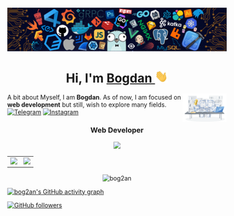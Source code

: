 ![](https://raw.githubusercontent.com/bog2an/bog2an/main/header.png)

<h1 align="center" >Hi, I'm <a href="https://github.com/bog2an" target="_blank"> Bogdan </a>
  <img src="https://github.com/bog2an/bog2an/blob/main/Hi.gif" width="30px">
</h1>

<img width="20%" align="right" src="https://github.com/bog2an/bog2an/blob/main/workbench.svg">

A bit about Myself, I am <b>Bogdan</b>.
As of now, I am focused on <b>web development</b> but still, wish to explore many fields.
<a  href="https://t.me/ibog2an"><img alt="Telegram" src="https://img.shields.io/badge/Telegram-2CA5E0?style=for-the-badge&logo=telegram&logoColor=white"></a>
<a  href="https://www.instagram.com/ibog2an/"><img alt="Instagram" src="https://img.shields.io/badge/Instagram-E4405F?style=for-the-badge&logo=instagram&logoColor=white"></a>

<h3 align="center"> Web Developer</h3>

<p align="center"> 
  <img src="https://komarev.com/ghpvc/?username=bog2an&label=Profile%20views&color=6805D3&style=flat"/>
</p>



<table>
  <tr>
   <td><img src="https://github-readme-stats.vercel.app/api?username=bog2an&include_all_commits=true&count_private=true&show_icons=true&line_height=20&title_color=7A7ADB&icon_color=2234AE&text_color=D3D3D3&bg_color=0,000000,130F40"/>
   <td><img src="https://github-readme-stats.vercel.app/api/top-langs?username=bog2an&show_icons=true&locale=en&layout=compact&title_color=7A7ADB&icon_color=2234AE&text_color=D3D3D3&bg_color=0,000000,130F40"/>
  </tr>
</table>

<div align="center">
   <p><img align="center" src="https://github-readme-streak-stats.herokuapp.com/?user=bog2an&theme=dark" alt="bog2an"/></p>
</div>


[![bog2an's GitHub activity graph](https://activity-graph.herokuapp.com/graph?username=bog2an&theme=xcode)](https://git.io/bog2an)

[![GitHub followers](https://img.shields.io/github/followers/bog2an.svg?style=social&label=Follow)](https://github.com/bog2an?tab=followers)
